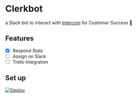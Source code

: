 # Clerkbot
a Slack bot to interact with [Intercom](https://intercom.io/) for Customer Success :robot:

## Features

- [x] Respond Stats
- [ ] Assign on Slack
- [ ] Trello Integration

## Set up

[![Deploy](https://www.herokucdn.com/deploy/button.svg)](https://heroku.com/deploy)
